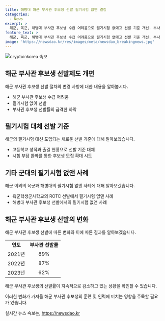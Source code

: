 ```yaml
---
title: 해병대 해군 부사관 후보생 선발 필기시험 없앤 결정
categories:
  - News
excerpt: >
  해군, 육군, 해병대 부사관 후보생 수급 어려움으로 필기시험 없애고 선발 기준 개선. 부사관 선발률 급감, 해군 3년간 89%→62%. 고등학교 성적, 출결 현황으로 대체. 육군, ROTC 경쟁률 하락에 필기시험 없애고, 해병대도 동향. 선발 시 필기시험 부담 완화, 부사관 지원자 증가 기대.
feature_text: >
  해군, 육군, 해병대 부사관 후보생 수급 어려움으로 필기시험 없애고 선발 기준 개선. 부사관 선발률 급감, 해군 3년간 89%→62%. 고등학교 성적, 출결 현황으로 대체. 육군, ROTC 경쟁률 하락에 필기시험 없애고, 해병대도 동향. 선발 시 필기시험 부담 완화, 부사관 지원자 증가 기대.
image: 'https://newsdao.kr/res/images/meta/newsdao_breakingnews.jpg'
---
```


<p><img src="https://newsdao.kr/res/images/meta/newsdao_breakingnews.jpg" alt="cryptoinkorea 속보" /></p>

<h2 data-ke-size="size26">해군 부사관 후보생 선발제도 개편</h2>

<p data-ke-size="size16">해군 부사관 후보생 선발 절차의 변경 사항에 대한 내용을 알아봅시다.</p>

<ul>
  <li>해군 부사관 후보생 수급 어려움</li>
  <li>필기시험 없이 선발</li>
  <li>부사관 후보생 선발률의 급격한 하락</li>
</ul>

<h2 data-ke-size="size26">필기시험 대체 선발 기준</h2>

<p data-ke-size="size16">해군의 필기시험 대신 도입되는 새로운 선발 기준에 대해 알아보겠습니다.</p>

<ul>
  <li>고등학교 성적과 출결 현황으로 선발 기준 대체</li>
  <li>시험 부담 완화를 통한 후보생 모집 확대 시도</li>
</ul>

<h2 data-ke-size="size26">기타 군대의 필기시험 없앤 사례</h2>

<p data-ke-size="size16">해군 이외의 육군과 해병대의 필기시험 없앤 사례에 대해 알아보겠습니다.</p>

<ul>
  <li>육군학생군사학교의 ROTC 선발에서 필기시험 없앤 사례</li>
  <li>해병대 부사관 후보생 선발에서의 필기시험 없앤 사례</li>
</ul>

<h2 data-ke-size="size26">해군 부사관 후보생 선발의 변화</h2>

<p data-ke-size="size16">해군 부사관 후보생 선발에 따른 변화와 이에 따른 결과를 알아보겠습니다.</p>

<table>
  <tr>
    <td style="text-align: center; height: 17px;"><b>연도</b></td>
    <td style="text-align: center; height: 17px;"><b>부사관 선발률</b></td>
  </tr>
  <tr>
    <td style="text-align: center; height: 17px;">2021년</td>
    <td style="text-align: center; height: 17px;">89%</td>
  </tr>
  <tr>
    <td style="text-align: center; height: 17px;">2022년</td>
    <td style="text-align: center; height: 17px;">87%</td>
  </tr>
  <tr>
    <td style="text-align: center; height: 17px;">2023년</td>
    <td style="text-align: center; height: 17px;">62%</td>
  </tr>
</table>

<p data-ke-size="size16">해군 부사관 후보생의 선발률이 지속적으로 감소하고 있는 상황을 확인할 수 있습니다.</p>

<p data-ke-size="size16">이러한 변화가 가져올 해군 부사관 후보생의 훈련 및 인력에 미치는 영향을 주목할 필요가 있습니다.</p>
실시간 뉴스 속보는, <a href="https://newsdao.kr" rel="dofollow">https://newsdao.kr</a>


